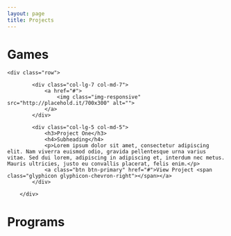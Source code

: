 ```yaml
---
layout: page
title: Projects
---
```


<script src="https://cdn.mathjax.org/mathjax/latest/MathJax.js?config=TeX-AMS-MML_HTMLorMML" type="text/javascript"></script>
<link rel="stylesheet" href="https://toborochi.github.io/css/list.css">

# Games

	<div class="row">

            <div class="col-lg-7 col-md-7">
                <a href="#">
                    <img class="img-responsive" src="http://placehold.it/700x300" alt="">
                </a>
            </div>

            <div class="col-lg-5 col-md-5">
                <h3>Project One</h3>
                <h4>Subheading</h4>
                <p>Lorem ipsum dolor sit amet, consectetur adipiscing elit. Nam viverra euismod odio, gravida pellentesque urna varius vitae. Sed dui lorem, adipiscing in adipiscing et, interdum nec metus. Mauris ultricies, justo eu convallis placerat, felis enim.</p>
                <a class="btn btn-primary" href="#">View Project <span class="glyphicon glyphicon-chevron-right"></span></a>
            </div>

        </div>



# Programs	

